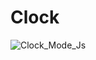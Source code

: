 # Clock

![Clock_Mode_Js](https://user-images.githubusercontent.com/114981861/232939791-db4968f4-dd91-4809-9d5c-6f3856cff26a.png)
